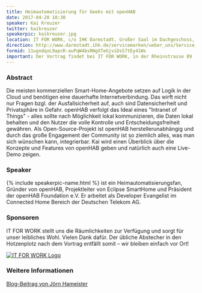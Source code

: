 ```yaml
---
title: Heimautomatisierung für Geeks mit openHAB
date: 2017-04-20 18:30
speaker: Kai Kreuzer
twitter: kaikreuzer
speakerpic: kaikreuzer.jpg
location: IT FOR WORK, c/o IHK Darmstadt, Großer Saal im Dachgeschoss, Rheinstrasse 89, 64295 Darmstadt
direction: http://www.darmstadt.ihk.de/servicemarken/ueber_uns/Service_Center/Anfahrt/512020/Wegbeschreibung.html
formid: 11ugndqxL9apcR-auPqW4bsRNgXTeGjviDsS7tEy41Ws
important: Der Vortrag findet bei IT FOR WORK, in der Rheinstrasse 89 (IHK) statt.
---
```


### Abstract

Die meisten kommerziellen Smart-Home-Angebote setzen auf Logik in der Cloud und benötigen eine dauerhafte Internetverbindung. Das wirft nicht nur Fragen bzgl. der Ausfallsicherheit auf, auch sind Datensicherheit und Privatsphäre in Gefahr. openHAB verfolgt das Ideal eines "Intranet of Things" - alles sollte nach Möglichkeit lokal kommunizieren, die Daten lokal behalten und den Nutzer die volle Kontrolle und Entscheidungsfreiheit gewähren. Als Open-Source-Projekt ist openHAB herstellerunabhängig und durch das große Engagement der Community ist so ziemlich alles, was man sich wünschen kann, integrierbar. Kai wird einen Überblick über die Konzepte und Features von openHAB geben und natürlich auch eine Live-Demo zeigen.

### Speaker

{% include speakerpic-name.html %} ist ein Heimautomatisierungsfan, Gründer von openHAB, Projektleiter von Eclipse SmartHome und Präsident der openHAB Foundation e.V. Er arbeitet als Developer Evangelist im Connected Home Bereich der Deutschen Telekom AG.

### Sponsoren

IT FOR WORK stellt uns die Räumlichkeiten zur Verfügung und sorgt für unser leibliches Wohl. Vielen Dank dafür. Der übliche Abstecher in den Hotzenplotz nach dem Vortrag entfällt somit – wir bleiben einfach vor Ort!

[![IT FOR WORK Logo](/images/sponsors/it-for-work.png)](http://www.it-for-work.de) 

### Weitere Informationen

[Blog-Beitrag von Jörn Hameister](http://www.hameister.org/Blog/?p=5137)
